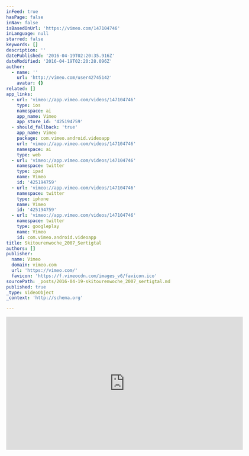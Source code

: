 ```yaml
---
inFeed: true
hasPage: false
inNav: false
isBasedOnUrl: 'https://vimeo.com/147104746'
inLanguage: null
starred: false
keywords: []
description: ''
datePublished: '2016-04-19T02:20:35.916Z'
dateModified: '2016-04-19T02:20:28.096Z'
author:
  - name: ''
    url: 'http://vimeo.com/user42745142'
    avatar: {}
related: []
app_links:
  - url: 'vimeo://app.vimeo.com/videos/147104746'
    type: ios
    namespace: ai
    app_name: Vimeo
    app_store_id: '425194759'
  - should_fallback: 'true'
    app_name: Vimeo
    package: com.vimeo.android.videoapp
    url: 'vimeo://app.vimeo.com/videos/147104746'
    namespace: ai
    type: web
  - url: 'vimeo://app.vimeo.com/videos/147104746'
    namespace: twitter
    type: ipad
    name: Vimeo
    id: '425194759'
  - url: 'vimeo://app.vimeo.com/videos/147104746'
    namespace: twitter
    type: iphone
    name: Vimeo
    id: '425194759'
  - url: 'vimeo://app.vimeo.com/videos/147104746'
    namespace: twitter
    type: googleplay
    name: Vimeo
    id: com.vimeo.android.videoapp
title: Skitourenwoche_2007_Sertigtal
authors: []
publisher:
  name: Vimeo
  domain: vimeo.com
  url: 'https://vimeo.com/'
  favicon: 'https://f.vimeocdn.com/images_v6/favicon.ico'
sourcePath: _posts/2016-04-19-skitourenwoche_2007_sertigtal.md
published: true
_type: VideoObject
_context: 'http://schema.org'

---
```

<iframe src="https://cdn.embedly.com/widgets/media.html?src=https%3A%2F%2Fplayer.vimeo.com%2Fvideo%2F147104746&amp;url=https%3A%2F%2Fvimeo.com%2F147104746&amp;image=http%3A%2F%2Fi.vimeocdn.com%2Fvideo%2F545683295_640.jpg&amp;key=b7d04c9b404c499eba89ee7072e1c4f7&amp;type=text%2Fhtml&amp;schema=vimeo" width="640" height="360" scrolling="no" frameborder="0" allowfullscreen="" style=""></iframe>